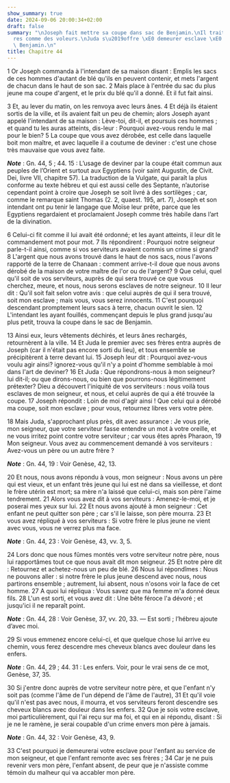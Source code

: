 ```yaml
---
show_summary: true
date: 2024-09-06 20:00:34+02:00
draft: false
summary: "\nJoseph fait mettre sa coupe dans sac de Benjamin.\nIl traite ses fr\xE8\
  res comme des voleurs.\nJuda s\u2019offre \xE0 demeurer esclave \xE0 la place de\
  \ Benjamin.\n"
title: Chapitre 44
---
```





1 Or Joseph commanda à l'intendant de sa maison disant : Emplis les sacs de ces hommes d'autant de blé qu'ils en peuvent contenir, et mets l'argent de chacun dans le haut de son sac. 2 Mais place à l'entrée du sac du plus jeune ma coupe d'argent, et le prix du blé qu'il a donné. Et il fut fait ainsi.


3 Et, au lever du matin, on les renvoya avec leurs ânes. 4 Et déjà ils étaient sortis de la ville, et ils avaient fait un peu de chemin; alors Joseph ayant appelé l'intendant de sa maison : Lève-toi, dit-il, et poursuis ces hommes ; et quand tu les auras atteints, dis-leur : Pourquoi avez-vous rendu le mal pour le bien? 5 La coupe que vous avez dérobée, est celle dans laquelle boit mon maître, et avec laquelle il a coutume de deviner : c'est une chose très mauvaise que vous avez faite.

***Note*** :  Gn. 44, 5 ; 44. 15 : L’usage de deviner par la coupe était commun aux peuples de l’Orient et surtout aux Egyptiens (voir saint Augustin, de Civit. Dei, livre VII, chapitre 57). La traduction de la Vulgate, qui paraît la plus conforme au texte hébreu et qui est aussi celle des Septante, n’autorise cependant point à croire que Joseph se soit livré à des sortilèges ; car, comme le remarque saint Thomas (2. 2, quaest. 195, art. 7), Joseph et son intendant ont pu tenir le langage que Moïse leur prête, parce que les Egyptiens regardaient et proclamaient Joseph comme très habile dans l’art de la divination.

6 Celui-ci fit comme il lui avait été ordonné; et les ayant atteints, il leur dit le commandement mot pour mot. 7 Ils répondirent : Pourquoi notre seigneur parle-t-il ainsi, comme si vos serviteurs avaient commis un crime si grand? 8 L'argent que nous avons trouvé dans le haut de nos sacs, nous l'avons rapporté de la terre de Chanaan : comment arrive-t-il doue que nous avons dérobé de la maison de votre maître de l'or ou de l'argent? 9 Que celui, quel qu'il soit de vos serviteurs, auprès de qui sera trouvé ce que vous cherchez, meure, et nous, nous serons esclaves de notre seigneur. 10 Il leur dit : Qu'il soit fait selon votre avis : que celui auprès de qui il sera trouvé, soit mon esclave ; mais vous, vous serez innocents. 11 C'est pourquoi descendant promptement leurs sacs à terre, chacun ouvrit le sien. 12 L'intendant les ayant fouillés, commençant depuis le plus grand jusqu'au plus petit, trouva la coupe dans le sac de Benjamin.


13 Ainsi eux, leurs vêtements déchirés, et leurs ânes rechargés, retournèrent à la ville. 14 Et Juda le premier avec ses frères entra auprès de Joseph (car il n'était pas encore sorti du lieu), et tous ensemble se précipitèrent à terre devant lui. 15 Joseph leur dit : Pourquoi avez-vous voulu agir ainsi? ignorez-vous qu'il n'y a point d'homme semblable à moi dans l'art de deviner? 16 Et Juda : Que répondrons-nous à mon seigneur? lui dit-il; ou que dirons-nous, ou bien que pourrons-nous légitimement prétexter? Dieu a découvert l'iniquité de vos serviteurs : nous voilà tous esclaves de mon seigneur, et nous, et celui auprès de qui a été trouvée la coupe. 17 Joseph répondit : Loin de moi d'agir ainsi ! Que celui qui a dérobé ma coupe, soit mon esclave ; pour vous, retournez libres vers votre père.


18 Mais Juda, s'approchant plus près, dit avec assurance : Je vous prie, mon seigneur, que votre serviteur fasse entendre un mot à votre oreille, et ne vous irritez point contre votre serviteur ; car vous êtes après Pharaon, 19 Mon seigneur. Vous avez au commencement demandé à vos serviteurs : Avez-vous un père ou un autre frère ?

***Note*** :  Gn. 44, 19 : Voir Genèse, 42, 13.

20 Et nous, nous avons répondu à vous, mon seigneur : Nous avons un père qui est vieux, et un enfant très jeune qui lui est né dans sa vieillesse, et dont le frère utérin est mort; sa mère n'a laissé que celui-ci, mais son père l'aime tendrement. 21 Alors vous avez dit à vos serviteurs : Amenez-le-moi, et je poserai mes yeux sur lui. 22 Et nous avons ajouté à mon seigneur : Cet enfant ne peut quitter son père ; car s'il le laisse, son père mourra. 23 Et vous avez répliqué à vos serviteurs : Si votre frère le plus jeune ne vient avec vous, vous ne verrez plus ma face.

***Note*** :  Gn. 44, 23 : Voir Genèse, 43, vv. 3, 5.

24 Lors donc que nous fûmes montés vers votre serviteur notre père, nous lui rapportâmes tout ce que nous avait dit mon seigneur. 25 Et notre père dit : Retournez et achetez-nous un peu de blé. 26 Nous lui répondîmes : Nous ne pouvons aller : si notre frère le plus jeune descend avec nous, nous partirons ensemble ; autrement, lui absent, nous n'osons voir la face de cet homme. 27 A quoi lui répliqua : Vous savez que ma femme m'a donné deux fils. 28 L'un est sorti, et vous avez dit : Une bête féroce l'a dévoré ; et jusqu'ici il ne reparaît point.

***Note*** :  Gn. 44, 28 : Voir Genèse, 37, vv. 20, 33. ― Est sorti ; l’hébreu ajoute d’avec moi.

29 Si vous emmenez encore celui-ci, et que quelque chose lui arrive eu chemin, vous ferez descendre mes cheveux blancs avec douleur dans les enfers.

***Note*** :  Gn. 44, 29 ; 44. 31 : Les enfers. Voir, pour le vrai sens de ce mot, Genèse, 37, 35.

30 Si j'entre donc auprès de votre serviteur notre père, et que l'enfant n'y soit pas (comme l'âme de l'un dépend de l'âme de l'autre), 31 Et qu'il voie qu'il n'est pas avec nous, il mourra, et vos serviteurs feront descendre ses cheveux blancs avec douleur dans les enfers. 32 Que je sois votre esclave, moi particulièrement, qui l'ai reçu sur ma foi, et qui en ai répondu, disant : Si je ne le ramène, je serai coupable d'un crime envers mon père à jamais.

***Note*** :  Gn. 44, 32 : Voir Genèse, 43, 9.

33 C'est pourquoi je demeurerai votre esclave pour l'enfant au service de mon seigneur, et que l'enfant remonte avec ses frères ; 34 Car je ne puis revenir vers mon père, l'enfant absent, de peur que je n'assiste comme témoin du malheur qui va accabler mon père.

